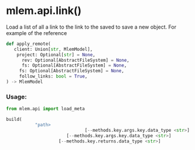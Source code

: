 # mlem.api.link()

Load a list of all a link to the link to the saved to save a new object. For example of the reference

```py
def apply_remote(
   client: Union[str, MlemModel],
    project: Optional[str] = None,
      rev: Optional[AbstractFileSystem] = None,
      fs: Optional[AbstractFileSystem] = None,
     fs: Optional[AbstractFileSystem] = None,
     follow_links: bool = True,
) -> MlemModel
```

### Usage:

```py
from mlem.api import load_meta

build(
           "path>
                              [--methods.key.args.key.data_type <str>]
                       [--methods.key.args.key.data_type <str>]
                    [--methods.key.returns.data_type <str>]
                                                                                                                                                                                                                                                                                                                                  